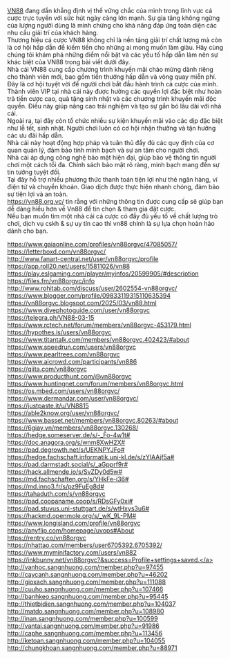 <a href="https://vn88.org.vc/">VN88</a> đang dần khẳng định vị thế vững chắc của mình trong lĩnh vực cá cược trực tuyến với sức hút ngày càng lớn mạnh. Sự gia tăng không ngừng của lượng người dùng là minh chứng cho khả năng đáp ứng toàn diện các nhu cầu giải trí của khách hàng.<br>
Thương hiệu cá cược VN88 không chỉ là nền tảng giải trí chất lượng mà còn là cơ hội hấp dẫn để kiếm tiền cho những ai mong muốn làm giàu. Hãy cùng chúng tôi khám phá những điểm nổi bật và các yếu tố hấp dẫn làm nên sự khác biệt của VN88 trong bài viết dưới đây.<br>
Nhà cái VN88 cung cấp chương trình khuyến mãi chào mừng dành riêng cho thành viên mới, bao gồm tiền thưởng hấp dẫn và vòng quay miễn phí. Đây là cơ hội tuyệt vời để người chơi bắt đầu hành trình cá cược của mình.<br>
Thành viên VIP tại nhà cái này được hưởng các quyền lợi đặc biệt như hoàn trả tiền cược cao, quà tặng sinh nhật và các chương trình khuyến mãi độc quyền. Điều này giúp nâng cao trải nghiệm và tạo sự gắn bó lâu dài với nhà cái.<br>
Ngoài ra, tại đây còn tổ chức nhiều sự kiện khuyến mãi vào các dịp đặc biệt như lễ tết, sinh nhật. Người chơi luôn có cơ hội nhận thưởng và tận hưởng các ưu đãi hấp dẫn.<br>
Nhà cái này hoạt động hợp pháp và tuân thủ đầy đủ các quy định của cơ quan quản lý, đảm bảo tính minh bạch và sự an tâm cho người chơi.<br>
Nhà cái áp dụng công nghệ bảo mật hiện đại, giúp bảo vệ thông tin người chơi một cách tối đa. Chính sách bảo mật rõ ràng, minh bạch mang đến sự tin tưởng tuyệt đối.<br>
Tại đây hỗ trợ nhiều phương thức thanh toán tiện lợi như thẻ ngân hàng, ví điện tử và chuyển khoản. Giao dịch được thực hiện nhanh chóng, đảm bảo sự tiện lợi và an toàn.<br>
<a href="https://vn88.org.vc/">https://vn88.org.vc/</a> tin rằng với những thông tin được cung cấp sẽ giúp bạn dễ dàng hiểu hơn về Vn88 để tin chọn & tham gia đặt cược.<br>
Nếu bạn muốn tìm một nhà cái cá cược có đầy đủ yếu tố về chất lượng trò chơi, dịch vụ cskh & sự uy tín cao thì vn88 chính là sự lựa chọn hoàn hảo dành cho bạn.<br>


<a href="https://www.gaiaonline.com/profiles/vn88orgvc/47085057/">https://www.gaiaonline.com/profiles/vn88orgvc/47085057/</a><br>
<a href="https://letterboxd.com/vn88orgvc/">https://letterboxd.com/vn88orgvc/</a><br>
<a href="http://www.fanart-central.net/user/vn88orgvc/profile">http://www.fanart-central.net/user/vn88orgvc/profile</a><br>
<a href="https://app.roll20.net/users/15811026/vn88">https://app.roll20.net/users/15811026/vn88</a><br>
<a href="https://play.eslgaming.com/player/myinfos/20599905/#description">https://play.eslgaming.com/player/myinfos/20599905/#description</a><br>
<a href="https://files.fm/vn88orgvc/info">https://files.fm/vn88orgvc/info</a><br>
<a href="http://www.rohitab.com/discuss/user/2602554-vn88orgvc/">http://www.rohitab.com/discuss/user/2602554-vn88orgvc/</a><br>
<a href="https://www.blogger.com/profile/09833119315110635394">https://www.blogger.com/profile/09833119315110635394</a><br>
<a href="https://vn88orgvc.blogspot.com/2025/03/vn88.html">https://vn88orgvc.blogspot.com/2025/03/vn88.html</a><br>
<a href="https://www.divephotoguide.com/user/vn88orgvc">https://www.divephotoguide.com/user/vn88orgvc</a><br>
<a href="https://telegra.ph/VN88-03-15">https://telegra.ph/VN88-03-15</a><br>
<a href="https://www.rctech.net/forum/members/vn88orgvc-453179.html">https://www.rctech.net/forum/members/vn88orgvc-453179.html</a><br>
<a href="https://hypothes.is/users/vn88orgvc">https://hypothes.is/users/vn88orgvc</a><br>
<a href="https://www.titantalk.com/members/vn88orgvc.402423/#about">https://www.titantalk.com/members/vn88orgvc.402423/#about</a><br>
<a href="https://www.speedrun.com/users/vn88orgvc">https://www.speedrun.com/users/vn88orgvc</a><br>
<a href="https://www.pearltrees.com/vn88orgvc">https://www.pearltrees.com/vn88orgvc</a><br>
<a href="https://www.aicrowd.com/participants/vn886">https://www.aicrowd.com/participants/vn886</a><br>
<a href="https://qiita.com/vn88orgvc">https://qiita.com/vn88orgvc</a><br>
<a href="https://www.producthunt.com/@vn88orgvc">https://www.producthunt.com/@vn88orgvc</a><br>
<a href="https://www.huntingnet.com/forum/members/vn88orgvc.html">https://www.huntingnet.com/forum/members/vn88orgvc.html</a><br>
<a href="https://os.mbed.com/users/vn88orgvc/">https://os.mbed.com/users/vn88orgvc/</a><br>
<a href="https://www.dermandar.com/user/vn88orgvc/">https://www.dermandar.com/user/vn88orgvc/</a><br>
<a href="https://justpaste.it/u/VN8815">https://justpaste.it/u/VN8815</a><br>
<a href="https://able2know.org/user/vn88orgvc/">https://able2know.org/user/vn88orgvc/</a><br>
<a href="https://www.basset.net/members/vn88orgvc.80263/#about">https://www.basset.net/members/vn88orgvc.80263/#about</a><br>
<a href="https://6giay.vn/members/vn88orgvc.130268/">https://6giay.vn/members/vn88orgvc.130268/</a><br>
<a href="https://hedge.someserver.de/s/-_Fo-4w1t#">https://hedge.someserver.de/s/-_Fo-4w1t#</a><br>
<a href="https://doc.anagora.org/s/wnm8XwH2X#">https://doc.anagora.org/s/wnm8XwH2X#</a><br>
<a href="https://pad.degrowth.net/s/UEKNPYJFo#">https://pad.degrowth.net/s/UEKNPYJFo#</a><br>
<a href="https://hedge.fachschaft.informatik.uni-kl.de/s/zYlAAjf5a#">https://hedge.fachschaft.informatik.uni-kl.de/s/zYlAAjf5a#</a><br>
<a href="https://pad.darmstadt.social/s/_aGpprf9r#">https://pad.darmstadt.social/s/_aGpprf9r#</a><br>
<a href="https://hack.allmende.io/s/SvZDy0d5w#">https://hack.allmende.io/s/SvZDy0d5w#</a><br>
<a href="https://md.fachschaften.org/s/YHkFe-i36#">https://md.fachschaften.org/s/YHkFe-i36#</a><br>
<a href="https://md.inno3.fr/s/pz9FuEg8d#">https://md.inno3.fr/s/pz9FuEg8d#</a><br>
<a href="https://tahaduth.com/s/vn88orgvc">https://tahaduth.com/s/vn88orgvc</a><br>
<a href="https://pad.coopaname.coop/s/RDsGFy0xi#">https://pad.coopaname.coop/s/RDsGFy0xi#</a><br>
<a href="https://pad.stuvus.uni-stuttgart.de/s/wtHxys3u6#">https://pad.stuvus.uni-stuttgart.de/s/wtHxys3u6#</a><br>
<a href="https://hackmd.openmole.org/s/_wK_9L-PM#">https://hackmd.openmole.org/s/_wK_9L-PM#</a><br>
<a href="https://www.longisland.com/profile/vn88orgvc">https://www.longisland.com/profile/vn88orgvc</a><br>
<a href="https://anyflip.com/homepage/uvops#About">https://anyflip.com/homepage/uvops#About</a><br>
<a href="https://rentry.co/vn88orgvc">https://rentry.co/vn88orgvc</a><br>
<a href="https://nhattao.com/members/user6705392.6705392/">https://nhattao.com/members/user6705392.6705392/</a><br>
<a href="https://www.myminifactory.com/users/vn882">https://www.myminifactory.com/users/vn882</a><br>
<a href="https://inkbunny.net/vn88orgvc?&success=Profile+settings+saved.">https://inkbunny.net/vn88orgvc?&success=Profile+settings+saved.</a><br>
<a href="http://vanhoc.sangnhuong.com/member.php?u=97455">http://vanhoc.sangnhuong.com/member.php?u=97455</a><br>
<a href="http://caycanh.sangnhuong.com/member.php?u=46202">http://caycanh.sangnhuong.com/member.php?u=46202</a><br>
<a href="http://gioxach.sangnhuong.com/member.php?u=111088">http://gioxach.sangnhuong.com/member.php?u=111088</a><br>
<a href="http://cuuho.sangnhuong.com/member.php?u=107466">http://cuuho.sangnhuong.com/member.php?u=107466</a><br>
<a href="http://banhkeo.sangnhuong.com/member.php?u=95445">http://banhkeo.sangnhuong.com/member.php?u=95445</a><br>
<a href="http://thietbidien.sangnhuong.com/member.php?u=104037">http://thietbidien.sangnhuong.com/member.php?u=104037</a><br>
<a href="http://matdo.sangnhuong.com/member.php?u=108980">http://matdo.sangnhuong.com/member.php?u=108980</a><br>
<a href="http://inan.sangnhuong.com/member.php?u=100599">http://inan.sangnhuong.com/member.php?u=100599</a><br>
<a href="http://vantai.sangnhuong.com/member.php?u=91986">http://vantai.sangnhuong.com/member.php?u=91986</a><br>
<a href="http://caphe.sangnhuong.com/member.php?u=113456">http://caphe.sangnhuong.com/member.php?u=113456</a><br>
<a href="http://ketoan.sangnhuong.com/member.php?u=104055">http://ketoan.sangnhuong.com/member.php?u=104055</a><br>
<a href="http://chungkhoan.sangnhuong.com/member.php?u=88971">http://chungkhoan.sangnhuong.com/member.php?u=88971</a>
